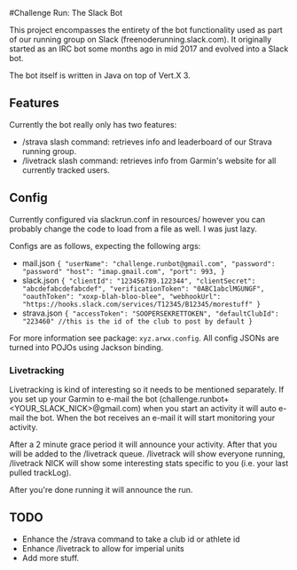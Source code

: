 #Challenge Run: The Slack Bot

This project encompasses the entirety of the bot functionality used as part of our
running group on Slack (freenoderunning.slack.com). It originally started as an IRC bot
some months ago in mid 2017 and evolved into a Slack bot.

The bot itself is written in Java on top of Vert.X 3.

## Features
Currently the bot really only has two features:
* /strava slash command: retrieves info and leaderboard of our Strava running group.
* /livetrack slash command: retrieves info from Garmin's website for all currently tracked users.

## Config
Currently configured via slackrun.conf in resources/ however you can probably change the code
to load from a file as well. I was just lazy.

Configs are as follows, expecting the following args:
* mail.json
`{
   "userName": "challenge.runbot@gmail.com",
   "password": "password"
   "host": "imap.gmail.com",
   "port": 993,
 }`
* slack.json
`{
   "clientId": "123456789.122344",
   "clientSecret": "abcdefabcdefabcdef",
   "verificationToken": "0ABC1abclMGUNGF",
   "oauthToken": "xoxp-blah-bloo-blee",
   "webhookUrl": "https://hooks.slack.com/services/T12345/B12345/morestuff"
 }`
 * strava.json
 `{
   "accessToken": "SOOPERSEKRETTOKEN",
   "defaultClubId": "223460" //this is the id of the club to post by default
 }`

For more information see package: `xyz.arwx.config`. All config JSONs are turned into POJOs
using Jackson binding.

### Livetracking
Livetracking is kind of interesting so it needs to be mentioned separately. If you set up your
Garmin to e-mail the bot (challenge.runbot+<YOUR_SLACK_NICK>@gmail.com) when you start an
activity it will auto e-mail the bot. When the bot receives an e-mail it will start monitoring
your activity.

After a 2 minute grace period it will announce your activity. After that you will be added to the
/livetrack queue. /livetrack will show everyone running, /livetrack NICK will show some interesting
stats specific to you (i.e. your last pulled trackLog).

After you're done running it will announce the run.

## TODO
* Enhance the /strava command to take a club id or athlete id
* Enhance /livetrack to allow for imperial units
* Add more stuff.

